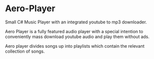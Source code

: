 # Aero-Player
Small C# Music Player with an integrated youtube to mp3 downloader.

Aero Player is a fully featured audio player with a special intention  to conveniently mass download youtube audio and play them without ads.


Aero player divides songs up into playlists which contain the relevant collection of songs.
